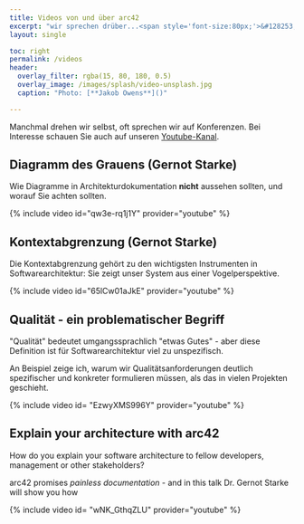 ```yaml
---
title: Videos von und über arc42
excerpt: "wir sprechen drüber...<span style='font-size:80px;'>&#128253;</span>"
layout: single

toc: right
permalink: /videos
header:
  overlay_filter: rgba(15, 80, 180, 0.5)
  overlay_image: /images/splash/video-unsplash.jpg
  caption: "Photo: [**Jakob Owens**]()"

---
```


Manchmal drehen wir selbst, oft sprechen wir auf Konferenzen.
Bei Interesse schauen Sie auch auf unseren 
<a href="https://youtube.com/arc42-video" target="blank">Youtube-Kanal</a>.



## Diagramm des Grauens (Gernot Starke)

Wie Diagramme in Architekturdokumentation **nicht** aussehen sollten,
und worauf Sie achten sollten.

{% include video id="qw3e-rq1j1Y" provider="youtube" %}

## Kontextabgrenzung (Gernot Starke)

Die Kontextabgrenzung gehört zu den wichtigsten Instrumenten in Softwarearchitektur: Sie zeigt unser System aus einer Vogelperspektive.

{% include video id="65lCw01aJkE" provider="youtube" %}

## Qualität - ein problematischer Begriff

"Qualität" bedeutet umgangssprachlich "etwas Gutes" - aber diese Definition ist für Softwarearchitektur viel zu unspezifisch.

An Beispiel zeige ich, warum wir Qualitätsanforderungen deutlich spezifischer und konkreter formulieren müssen, als das in vielen Projekten geschieht.

{% include video id= "EzwyXMS996Y" provider="youtube" %}

## Explain your architecture with arc42

How do you explain your software architecture to fellow developers, management or other stakeholders?

arc42 promises _painless documentation_ - and in this talk Dr. Gernot Starke will show you how 

{% include video id= "wNK_GthqZLU" provider="youtube" %}
